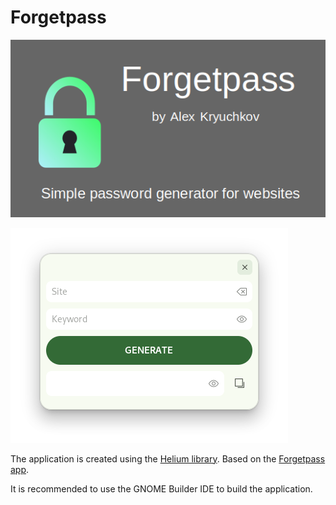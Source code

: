 # Forgetpass

![forgetpass.png](data/forgetpass.png)

![screenshot.png](data/screenshot.png)

The application is created using the [Helium library](https://github.com/tau-OS/libhelium).
Based on the [Forgetpass app](https://github.com/alexkdeveloper/forgetpass).

It is recommended to use the GNOME Builder IDE to build the application.
